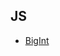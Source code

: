 ## JS

- [BigInt](https://developers.google.com/web/updates/2018/05/bigint?utm_campaign=CodeTengu&utm_medium=email&utm_source=CodeTengu_129)

